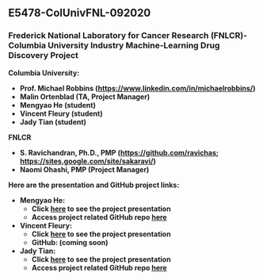 ## E5478-ColUnivFNL-092020
### Frederick National Laboratory for Cancer Research (FNLCR)-Columbia University Industry Machine-Learning Drug Discovery Project

<b> Columbia University: <b>
* Prof. Michael Robbins (https://www.linkedin.com/in/michaelrobbins/)
* Malin Ortenblad (TA, Project Manager)
* Mengyao He (student)
* Vincent Fleury (student)
* Jady Tian (student)

<b> FNLCR </b>
 * S. Ravichandran, Ph.D., PMP (https://github.com/ravichas; https://sites.google.com/site/sakaravi/)
 * Naomi Ohashi, PMP (Project Manager)

Here are the presentation and GitHub project links: 
* <b>Mengyao He:</b>
   * Click [here](https://docs.google.com/presentation/d/1jz0lUDzsYSPi-d-zm9aZRZiEDOimzQ70BYCFRW5Sh_k/edit#slide=id.gb137a57165_2_26) to see the project presentation
   * Access project related GitHub repo [here](https://github.com/mengyaoo/FNL_GenesSelection)
* <b>Vincent Fleury:</b>
   * Click [here](https://drive.google.com/file/d/1aP1g9giHXgBPMOq4oDJ00v9Snye1ywHh/view?usp=sharing) to see the project presentation
   * GitHub: (coming soon)
* <b>Jady Tian:</b>
   * Click [here](https://docs.google.com/presentation/d/1fFB_NUAHO4ZrcuskSySs_gj5-woZAz6D-D9OhhQ_iCw/edit?ts=5ffb1bcb#slide=id.gb4b749cac6_2_33) to see the project presentation
   * Access project related GitHub repo [here](https://colab.research.google.com/github/jadytian/ML-predict-kinase-inhibitor/blob/main/predict_kinase_inhibitor.ipynb)
   
